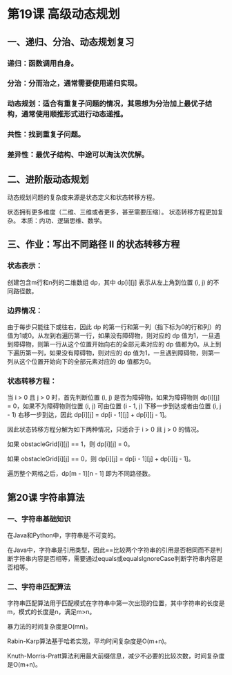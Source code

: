 # 第19课 高级动态规划
## 一、递归、分治、动态规划复习
### 递归：函数调用自身。

### 分治：分而治之，通常需要使用递归实现。

### 动态规划：适合有重复子问题的情况，其思想为分治加上最优子结构，通常使用顺推形式进行动态递推。

### 共性：找到重复子问题。

### 差异性：最优子结构、中途可以淘汰次优解。

## 二、进阶版动态规划
动态规划问题的复杂度来源是状态定义和状态转移方程。

状态拥有更多维度（二维、三维或者更多，甚至需要压缩）。
状态转移方程更加复杂。
本质：内功、逻辑思维、数学。

## 三、作业：写出不同路径 II 的状态转移方程
### 状态表示：
创建包含m行和n列的二维数组 dp，其中 dp[i][j] 表示从左上角到位置 (i, j) 的不同路径数。

### 边界情况：
由于每步只能往下或往右，因此 dp 的第一行和第一列（指下标为0的行和列）的值为1或0。从左到右遍历第一行，如果没有障碍物，则对应的 dp 值为1，一旦遇到障碍物，则第一行从这个位置开始向右的全部元素对应的 dp 值都为0。从上到下遍历第一列，如果没有障碍物，则对应的 dp 值为1，一旦遇到障碍物，则第一列从这个位置开始向下的全部元素对应的 dp 值都为0。

### 状态转移方程：
当 i > 0 且 j > 0 时，首先判断位置 (i, j) 是否为障碍物，如果为障碍物则 dp[i][j] = 0，如果不为障碍物则位置 (i, j) 可由位置 (i - 1, j) 下移一步到达或者由位置 (i, j - 1) 右移一步到达，因此 dp[i][j] = dp[i - 1][j] + dp[i][j - 1]。

因此状态转移方程分解为如下两种情况，只适合于 i > 0 且 j > 0 的情况。

如果 obstacleGrid[i][j] == 1，则 dp[i][j] = 0。

如果 obstacleGrid[i][j] == 0，则 dp[i][j] = dp[i - 1][j] + dp[i][j - 1]。

遍历整个网格之后，dp[m - 1][n - 1] 即为不同路径数。

## 第20课 字符串算法
### 一、字符串基础知识
在Java和Python中，字符串是不可变的。

在Java中，字符串是引用类型，因此==比较两个字符串的引用是否相同而不是判断字符串内容是否相等，需要通过equals或equalsIgnoreCase判断字符串内容是否相等。

### 二、字符串匹配算法
字符串匹配算法用于匹配模式在字符串中第一次出现的位置，其中字符串的长度是m，模式的长度是n，满足m>n。

暴力法的时间复杂度是O(mn)。

Rabin-Karp算法基于哈希实现，平均时间复杂度是O(m+n)。

Knuth-Morris-Pratt算法利用最大前缀信息，减少不必要的比较次数，时间复杂度是O(m+n)。
